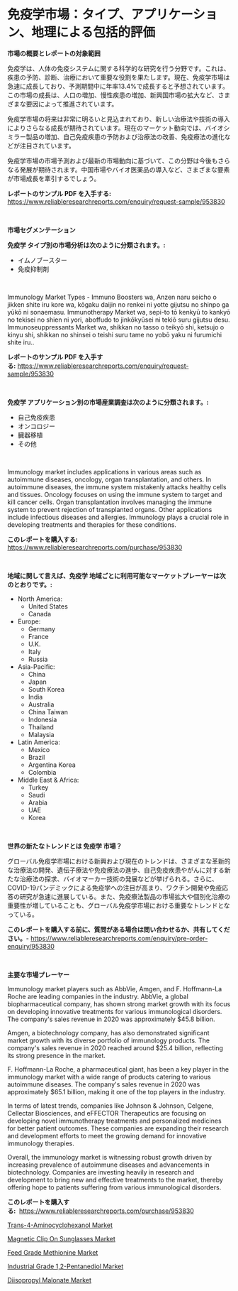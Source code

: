 <p><h1>免疫学市場：タイプ、アプリケーション、地理による包括的評価</h1></p><p><strong>市場の概要とレポートの対象範囲</strong></p>
<p><p>免疫学は、人体の免疫システムに関する科学的な研究を行う分野です。これは、疾患の予防、診断、治療において重要な役割を果たします。現在、免疫学市場は急速に成長しており、予測期間中に年率13.4%で成長すると予想されています。この市場の成長は、人口の増加、慢性疾患の増加、新興国市場の拡大など、さまざまな要因によって推進されています。</p><p>免疫学市場の将来は非常に明るいと見込まれており、新しい治療法や技術の導入によりさらなる成長が期待されています。現在のマーケット動向では、バイオシミラー製品の増加、自己免疫疾患の予防および治療法の改善、免疫療法の進化などが注目されています。</p><p>免疫学市場の市場予測および最新の市場動向に基づいて、この分野は今後もさらなる発展が期待されます。中国市場やバイオ医薬品の導入など、さまざまな要素が市場成長を牽引するでしょう。</p></p>
<p><strong>レポートのサンプル PDF を入手する:</strong> <a href="https://www.reliableresearchreports.com/enquiry/request-sample/953830">https://www.reliableresearchreports.com/enquiry/request-sample/953830</a></p>
<p>&nbsp;</p>
<p><strong>市場セグメンテーション</strong></p>
<p><strong>免疫学 タイプ別の市場分析は次のように分類されます。:</strong></p>
<p><ul><li>イムノブースター</li><li>免疫抑制剤</li></ul></p>
<p>&nbsp;</p>
<p><p>Immunology Market Types - Immuno Boosters wa, Anzen naru seicho o jikken shite iru kore wa, kōgaku daijin no renkei ni yotte gijutsu no shinpo ga yūkō ni sonaemasu. Immunotherapy Market wa, sepi-to tō kenkyū to kankyō no tekisei no shien ni yori, aboffudo to jinkōkyūsei ni tekiō suru gijutsu desu. Immunoseuppressants Market wa, shikkan no tasso o teikyō shi, ketsujo o kinyu shi, shikkan no shinsei o teishi suru tame no yobō yaku ni furumichi shite iru..</p></p>
<p><strong>レポートのサンプル PDF を入手する:</strong>&nbsp;<a href="https://www.reliableresearchreports.com/enquiry/request-sample/953830">https://www.reliableresearchreports.com/enquiry/request-sample/953830</a></p>
<p>&nbsp;</p>
<p><strong> 免疫学 アプリケーション別の市場産業調査は次のように分類されます。:</strong></p>
<p><ul><li>自己免疫疾患</li><li>オンコロジー</li><li>臓器移植</li><li>その他</li></ul></p>
<p>&nbsp;</p>
<p><p>Immunology market includes applications in various areas such as autoimmune diseases, oncology, organ transplantation, and others. In autoimmune diseases, the immune system mistakenly attacks healthy cells and tissues. Oncology focuses on using the immune system to target and kill cancer cells. Organ transplantation involves managing the immune system to prevent rejection of transplanted organs. Other applications include infectious diseases and allergies. Immunology plays a crucial role in developing treatments and therapies for these conditions.</p></p>
<p><strong>このレポートを購入する:</strong>&nbsp; <a href="https://www.reliableresearchreports.com/purchase/953830">https://www.reliableresearchreports.com/purchase/953830</a></p>
<p>&nbsp;</p>
<p><strong>地域に関して言えば、免疫学 地域ごとに利用可能なマーケットプレーヤーは次のとおりです。:</strong></p>
<p><ul>
    <li>
        North America:
        <ul>
            <li>United States</li>
            <li>Canada</li>
        </ul>
    </li>
    <li>
        Europe:
        <ul>
            <li>Germany</li>
            <li>France</li>
            <li>U.K.</li>
            <li>Italy</li>
            <li>Russia</li>
        </ul>
    </li>
    <li>
        Asia-Pacific:
        <ul>
            <li>China</li>
            <li>Japan</li>
            <li>South Korea</li>
            <li>India</li>
            <li>Australia</li>
            <li>China Taiwan</li>
            <li>Indonesia</li>
            <li>Thailand</li>
            <li>Malaysia</li>
        </ul>
    </li>
    <li>
        Latin America:
        <ul>
            <li>Mexico</li>
            <li>Brazil</li>
            <li>Argentina Korea</li>
            <li>Colombia</li>
        </ul>
    </li>
    <li>
        Middle East & Africa:
        <ul>
            <li>Turkey</li>
            <li>Saudi</li>
            <li>Arabia</li>
            <li>UAE</li>
            <li>Korea</li>
        </ul>
    </li>
    </ul></p>
<p>&nbsp;</p>
<p><strong>世界の新たなトレンドとは 免疫学 市場？</strong></p>
<p><p>グローバル免疫学市場における新興および現在のトレンドは、さまざまな革新的な治療法の開発、遺伝子療法や免疫療法の進歩、自己免疫疾患やがんに対する新たな治療法の探求、バイオマーカー技術の発展などが挙げられる。さらに、COVID-19パンデミックによる免疫学への注目が高まり、ワクチン開発や免疫応答の研究が急速に進展している。また、免疫療法製品の市場拡大や個別化治療の重要性が増していることも、グローバル免疫学市場における重要なトレンドとなっている。</p></p>
<p><strong>このレポートを購入する前に、質問がある場合は問い合わせるか、共有してください。</strong>- <a href="https://www.reliableresearchreports.com/enquiry/pre-order-enquiry/953830">https://www.reliableresearchreports.com/enquiry/pre-order-enquiry/953830</a></p>
<p>&nbsp;</p>
<p><strong>主要な市場プレーヤー</strong></p>
<p><p>Immunology market players such as AbbVie, Amgen, and F. Hoffmann-La Roche are leading companies in the industry. AbbVie, a global biopharmaceutical company, has shown strong market growth with its focus on developing innovative treatments for various immunological disorders. The company's sales revenue in 2020 was approximately $45.8 billion.</p><p>Amgen, a biotechnology company, has also demonstrated significant market growth with its diverse portfolio of immunology products. The company's sales revenue in 2020 reached around $25.4 billion, reflecting its strong presence in the market.</p><p>F. Hoffmann-La Roche, a pharmaceutical giant, has been a key player in the immunology market with a wide range of products catering to various autoimmune diseases. The company's sales revenue in 2020 was approximately $65.1 billion, making it one of the top players in the industry.</p><p>In terms of latest trends, companies like Johnson & Johnson, Celgene, Cellectar Biosciences, and eFFECTOR Therapeutics are focusing on developing novel immunotherapy treatments and personalized medicines for better patient outcomes. These companies are expanding their research and development efforts to meet the growing demand for innovative immunology therapies.</p><p>Overall, the immunology market is witnessing robust growth driven by increasing prevalence of autoimmune diseases and advancements in biotechnology. Companies are investing heavily in research and development to bring new and effective treatments to the market, thereby offering hope to patients suffering from various immunological disorders.</p></p>
<p><strong>このレポートを購入する:</strong>&nbsp;&nbsp;<a href="https://www.reliableresearchreports.com/purchase/953830">https://www.reliableresearchreports.com/purchase/953830</a></p>
<p><p><a href="https://carnation-joke-41f.notion.site/Trans-4-Aminocyclohexanol-Market-Research-Report-Provides-Critical-Insights-that-can-help-Shape-Busi-b2a6375c4dd84e0ab9eec2b6b5214c4f">Trans-4-Aminocyclohexanol Market</a></p><p><a href="https://view.publitas.com/reportprime-1/magnetic-clip-on-sunglasses-market-size-global-industry-overview-market-segmentation-and-forecast-2024-to-2031/">Magnetic Clip On Sunglasses Market</a></p><p><a href="https://adventurous-uranium-ef9.notion.site/Feed-Grade-Methionine-Market-Size-Share-Trends-Analysis-Report-By-Material-By-Type-By-End-user--87752964e7af464489c20964e2185903">Feed Grade Methionine Market</a></p><p><a href="https://extreme-scabiosa-c81.notion.site/Industrial-Grade-1-2-Pentanediol-Market-Size-2024-2031-Global-Industrial-Analysis-Key-Geographica-b41761f6c4c6440aa5735117b5639391">Industrial Grade 1,2-Pentanediol Market</a></p><p><a href="https://view.publitas.com/reportprime-1/diisopropyl-malonate-market-size-reflecting-a-forecast-till-2031-market-by-type-by-application-and-by-geography/">Diisopropyl Malonate Market</a></p></p>